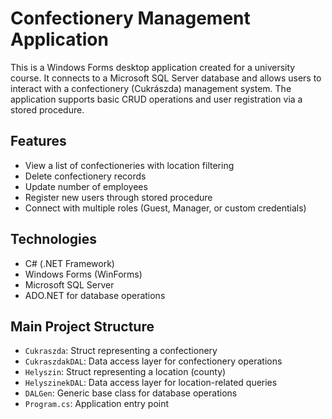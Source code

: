 # Confectionery Management Application

This is a Windows Forms desktop application created for a university course. It connects to a Microsoft SQL Server database and allows users to interact with a confectionery (Cukrászda) management system. The application supports basic CRUD operations and user registration via a stored procedure.

## Features

- View a list of confectioneries with location filtering
- Delete confectionery records
- Update number of employees
- Register new users through stored procedure
- Connect with multiple roles (Guest, Manager, or custom credentials)

## Technologies

- C# (.NET Framework)
- Windows Forms (WinForms)
- Microsoft SQL Server
- ADO.NET for database operations

## Main Project Structure

- `Cukraszda`: Struct representing a confectionery
- `CukraszdakDAL`: Data access layer for confectionery operations
- `Helyszin`: Struct representing a location (county)
- `HelyszinekDAL`: Data access layer for location-related queries
- `DALGen`: Generic base class for database operations
- `Program.cs`: Application entry point
